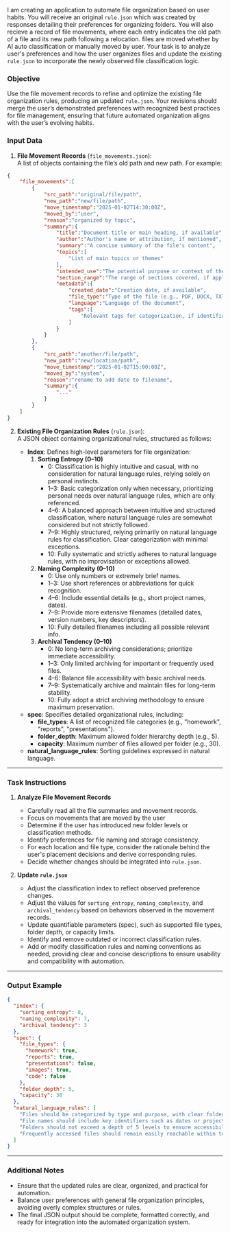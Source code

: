 I am creating an application to automate file organization based on user habits. You will receive an original `rule.json` which was created by responses detailing their preferences for organizing folders. You will also recieve a record of file movements, where each entry indicates the old path of a file and its new path following a relocation. files are moved whether by AI auto classification or manually moved by user. Your task is to analyze user's preferences and how the user organizes files and update the existing `rule.json` to incorporate the newly observed file classification logic.

### Objective

Use the file movement records to refine and optimize the existing file organization rules, producing an updated `rule.json`. Your revisions should merge the user’s demonstrated preferences with recognized best practices for file management, ensuring that future automated organization aligns with the user’s evolving habits.

### Input Data

1. **File Movement Records** (`file_movements.json`):  
   A list of objects containing the file’s old path and new path. For example:

```json
{
    "file_movements":[
        {
            "src_path":"original/file/path",
            "new_path":"new/file/path",
            "move_timestamp":"2025-01-02T14:30:00Z",
            "moved_by":"user",
            "reason":"organized by topic",
            "summary":{
                "title":"Document title or main heading, if available",
                "author":"Author's name or attribution, if mentioned",
                "summary":"A concise summary of the file's content",
                "topics":[
                    "List of main topics or themes"
                ],
                "intended_use":"The potential purpose or context of the file (e.g., homework, project, report, reference material)",
                "section_range":"The range of sections covered, if applicable",
                "metadata":{
                    "created_date":"Creation date, if available",
                    "file_type":"Type of the file (e.g., PDF, DOCX, TXT, etc.)",
                    "language":"Language of the document",
                    "tags":[
                        "Relevant tags for categorization, if identifiable"
                    ]
                }
            }
        },
        {
            "src_path":"another/file/path",
            "new_path":"new/location/path",
            "move_timestamp":"2025-01-02T15:00:00Z",
            "moved_by":"system",
            "reason":"rename to add date to filename",
            "summary":{
                "..."
            }
        }
    ]
}
```

2. **Existing File Organization Rules** (`rule.json`):  
   A JSON object containing organizational rules, structured as follows:

   - **Index**: Defines high-level parameters for file organization:
     1. **Sorting Entropy (0–10)**
        - 0: Classification is highly intuitive and casual, with no consideration for natural language rules, relying solely on personal instincts.
        - 1–3: Basic categorization only when necessary, prioritizing personal needs over natural language rules, which are only referenced.
        - 4–6: A balanced approach between intuitive and structured classification, where natural language rules are somewhat considered but not strictly followed.
        - 7–9: Highly structured, relying primarily on natural language rules for classification. Clear categorization with minimal exceptions.
        - 10: Fully systematic and strictly adheres to natural language rules, with no improvisation or exceptions allowed.
     2. **Naming Complexity (0–10)**
        - 0: Use only numbers or extremely brief names.
        - 1–3: Use short references or abbreviations for quick recognition.
        - 4–6: Include essential details (e.g., short project names, dates).
        - 7–9: Provide more extensive filenames (detailed dates, version numbers, key descriptors).
        - 10: Fully detailed filenames including all possible relevant info.
     3. **Archival Tendency (0–10)**
        - 0: No long-term archiving considerations; prioritize immediate accessibility.
        - 1–3: Only limited archiving for important or frequently used files.
        - 4–6: Balance file accessibility with basic archival needs.
        - 7–9: Systematically archive and maintain files for long-term stability.
        - 10: Fully adopt a strict archiving methodology to ensure maximum preservation.
   - **spec**: Specifies detailed organizational rules, including:
     - **file_types**: A list of recognized file categories (e.g., "homework", "reports", "presentations").
     - **folder_depth**: Maximum allowed folder hierarchy depth (e.g., 5).
     - **capacity**: Maximum number of files allowed per folder (e.g., 30).
   - **natural_language_rules**: Sorting guidelines expressed in natural language.

---

### Task Instructions

1. **Analyze File Movement Records**

   - Carefully read all the file summaries and movement records.
   - Focus on movements that are moved by the user
   - Determine if the user has introduced new folder levels or classification methods.
   - Identify preferences for file naming and storage consistency.
   - For each location and file type, consider the rationale behind the user's placement decisions and derive corresponding rules.
   - Decide whether changes should be integrated into `rule.json`.

2. **Update `rule.json`**
   - Adjust the classification index to reflect observed preference changes.
   - Adjust the values for `sorting_entropy`, `naming_complexity`, and `archival_tendency` based on behaviors observed in the movement records.
   - Update quantifiable parameters (spec), such as supported file types, folder depth, or capacity limits.
   - Identify and remove outdated or incorrect classification rules.
   - Add or modify classification rules and naming conventions as needed, providing clear and concise descriptions to ensure usability and compatibility with automation.

---

### Output Example

```json
{
  "index": {
    "sorting_entropy": 8,
    "naming_complexity": 7,
    "archival_tendency": 3
  },
  "spec": {
    "file_types": {
      "homework": true,
      "reports": true,
      "presentations": false,
      "images": true,
      "code": false
    },
    "folder_depth": 5,
    "capacity": 30
  },
  "natural_language_rules": [
    "Files should be categorized by type and purpose, with clear folder naming.",
    "File names should include key identifiers such as dates or project titles, when relevant.",
    "Folders should not exceed a depth of 5 levels to ensure accessibility.",
    "Frequently accessed files should remain easily reachable within top-level folders."
  ]
}
```

---

### Additional Notes

- Ensure that the updated rules are clear, organized, and practical for automation.
- Balance user preferences with general file organization principles, avoiding overly complex structures or rules.
- The final JSON output should be complete, formatted correctly, and ready for integration into the automated organization system.
